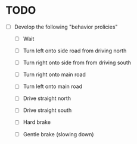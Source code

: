# TODO #

* [ ] Develop the following "behavior prolicies"
	* [ ] Wait 
	* [ ] Turn left onto side road from driving north
	* [ ] Turn right onto side from from driving south
	* [ ] Turn right onto main road 
	* [ ] Turn left onto main road 
	* [ ] Drive straight north
	* [ ] Drive straight south
	* [ ] Hard brake 
	* [ ] Gentle brake (slowing down) 

